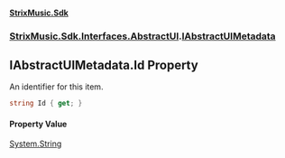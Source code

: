 #### [StrixMusic.Sdk](./index.md 'index')
### [StrixMusic.Sdk.Interfaces.AbstractUI](./StrixMusic-Sdk-Interfaces-AbstractUI.md 'StrixMusic.Sdk.Interfaces.AbstractUI').[IAbstractUIMetadata](./StrixMusic-Sdk-Interfaces-AbstractUI-IAbstractUIMetadata.md 'StrixMusic.Sdk.Interfaces.AbstractUI.IAbstractUIMetadata')
## IAbstractUIMetadata.Id Property
An identifier for this item.  
```csharp
string Id { get; }
```
#### Property Value
[System.String](https://docs.microsoft.com/en-us/dotnet/api/System.String 'System.String')  
